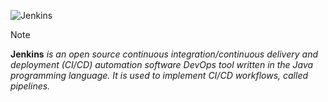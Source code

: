 ![Jenkins](https://github.com/user-attachments/assets/e296e20c-ed26-4dc1-9855-3bee31f9996a)
> [!NOTE]
> **Jenkins** *is an open source continuous integration/continuous delivery and deployment (CI/CD) automation software DevOps tool written in the Java programming language. It is used to implement CI/CD workflows, called pipelines.*
